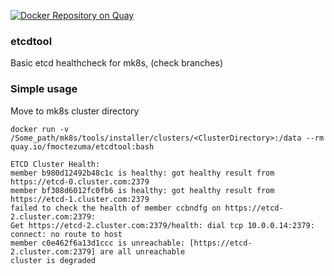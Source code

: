 [![Docker Repository on Quay](https://quay.io/repository/fmoctezuma/etcdtool/status "Docker Repository on Quay")](https://quay.io/repository/fmoctezuma/etcdtool)

### etcdtool
Basic etcd healthcheck for mk8s, (check branches)

### Simple usage

Move to mk8s cluster directory

```
docker run -v /Some_path/mk8s/tools/installer/clusters/<ClusterDirectory>:/data --rm quay.io/fmoctezuma/etcdtool:bash

ETCD Cluster Health:
member b980d12492b48c1c is healthy: got healthy result from https://etcd-0.cluster.com:2379
member bf308d6012fc0fb6 is healthy: got healthy result from https://etcd-1.cluster.com:2379
failed to check the health of member ccbndfg on https://etcd-2.cluster.com:2379: 
Get https://etcd-2.cluster.com:2379/health: dial tcp 10.0.0.14:2379: connect: no route to host
member c0e462f6a13d1ccc is unreachable: [https://etcd-2.cluster.com:2379] are all unreachable
cluster is degraded
```
